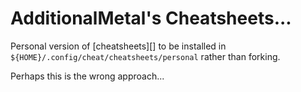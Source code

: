 # AdditionalMetal's Cheatsheets...

Personal version of [cheatsheets][] to be installed in
`${HOME}/.config/cheat/cheatsheets/personal` rather than forking.

Perhaps this is the wrong approach...

[cheat]: https://github.com/cheat/cheatsheets
